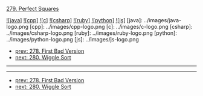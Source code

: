 [279. Perfect Squares](https://leetcode.com/problems/perfect-squares/)

[![java]](../java/279-perfect-squares.md)
[![cpp]](../cpp/279-perfect-squares.md)
[![c]](../c/279-perfect-squares.md)
[![csharp]](../csharp/279-perfect-squares.md)
[![ruby]](../ruby/279-perfect-squares.md)
[![python]](../python/279-perfect-squares.md)
[![js]](../js/279-perfect-squares.md)
[java]: ../images/java-logo.png
[cpp]: ../images/cpp-logo.png
[c]: ../images/c-logo.png
[csharp]: ../images/csharp-logo.png
[ruby]: ../images/ruby-logo.png
[python]: ../images/python-logo.png
[js]: ../images/js-logo.png

- [prev: 278. First Bad Version](278-first-bad-version.md)
- [next: 280. Wiggle Sort](280-wiggle-sort.md)

---



---

- [prev: 278. First Bad Version](278-first-bad-version.md)
- [next: 280. Wiggle Sort](280-wiggle-sort.md)
